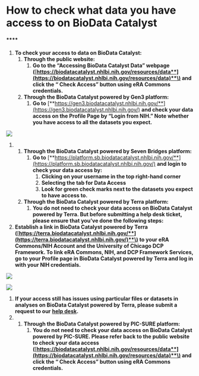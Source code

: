 # How to check what data you have access to on BioData Catalyst



#### \*\*\*\*

1. **To check your access to data on BioData Catalyst:**
   1. **Through the public website:**
      1. **Go to the “Accessing BioData Catalyst Data” webpage \(**[**https://biodatacatalyst.nhlbi.nih.gov/resources/data**](https://biodatacatalyst.nhlbi.nih.gov/resources/data)**\) and click the “ Check Access” button using eRA Commons credentials.**
   2. **Through the BioData Catalyst powered by Gen3 platform:**
      1. **Go to** [**https://gen3.biodatacatalyst.nhlbi.nih.gov/**](https://gen3.biodatacatalyst.nhlbi.nih.gov/) **and check your data access on the Profile Page by “Login from NIH.” Note whether you have access to all the datasets you expect.** 

![](https://lh4.googleusercontent.com/MXtMa17RughimMZMMfbKA2bl_Ob4Nalry5I88L6qaA1D_ZRPuXMbv3eQYX236qFCapW-NSXWiGzNr2vCtAcyfeG48AYVDa54VWNQzeTDqrf2gB54H0bF8zzCct8TdgCaHZmq8LVq)

1. 1. **Through the BioData Catalyst powered by Seven Bridges platform:**
      1. **Go to** [**https://platform.sb.biodatacatalyst.nhlbi.nih.gov/**](https://platform.sb.biodatacatalyst.nhlbi.nih.gov/) **and login to check your data access by:**
         1. **Clicking on your username in the top right-hand corner**
         2. **Selecting the tab for Data Access** 
         3. **Look for green check marks next to the datasets you expect to have access to.**
   2. **Through the BioData Catalyst powered by Terra platform:**
      1. **You do not need to check your data access on BioData Catalyst powered by Terra. But before submitting a help desk ticket, please ensure that you’ve done the following steps:**
2. **Establish a link in BioData Catalyst powered by Terra \(**[**https://terra.biodatacatalyst.nhlbi.nih.gov/**](https://terra.biodatacatalyst.nhlbi.nih.gov/)**\) to your eRA Commons/NIH Account and the University of Chicago DCP Framework. To link eRA Commons, NIH, and DCP Framework Services, go to your Profile page in BioData Catalyst powered by Terra and log in with your NIH credentials.** 

![](https://lh6.googleusercontent.com/AN-rH1XRtza9wbIAqr6-zRX-7TkIqwk6iEk57GypeWQQFVsAOAFwzNjdhqgSnKc2_v1U5bZPl4lWT6MYVFuzQUuHXivqxiIoqj2XoMyRxHjlYjSBIyEF1BdiEMcyKlLgWX_giFrS)

![](https://lh3.googleusercontent.com/tVluevLmZOXDDOLFKtatiSscZaO2SU4kby4oIXXGmpWAd_O7ryPAJlxrpdyOjEQwgNl0afedkGAUGH-9TUCpaAe8OrV2GwWIyr66LuKXuA8wv6TQmwp30o9jZ_PjkCrU4O6vj8fr)

1. **If your access still has issues using particular files or datasets in analyses on BioData Catalyst powered by Terra, please submit a request to our** [**help desk**](https://biodatacatalyst.nhlbi.nih.gov/contact)**.**
2. 1. **Through the BioData Catalyst powered by PIC-SURE platform:**
      1. **You do not need to check your data access on BioData Catalyst powered by PIC-SURE. Please refer back to the public website to check your data access \(**[**https://biodatacatalyst.nhlbi.nih.gov/resources/data**](https://biodatacatalyst.nhlbi.nih.gov/resources/data)**\) and click the “ Check Access” button using eRA Commons credentials.**

